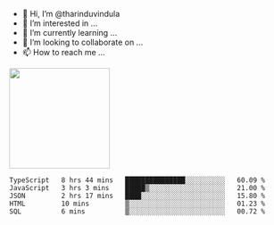 - 👋 Hi, I’m @tharinduvindula
- 👀 I’m interested in ...
- 🌱 I’m currently learning ...
- 💞️ I’m looking to collaborate on ...
- 📫 How to reach me ...

<!---
tharinduvindula/tharinduvindula is a ✨ special ✨ repository because its `README.md` (this file) appears on your GitHub profile.
You can click the Preview link to take a look at your changes.
--->

<img height="180em" src="https://github-readme-stats.vercel.app/api?username=tharinduvindula&show_icons=true&hide_border=false&&count_private=true&include_all_commits=true" />


<!--START_SECTION:waka-->
```text
TypeScript   8 hrs 44 mins   ███████████████░░░░░░░░░░   60.09 % 
JavaScript   3 hrs 3 mins    █████▒░░░░░░░░░░░░░░░░░░░   21.00 % 
JSON         2 hrs 17 mins   ████░░░░░░░░░░░░░░░░░░░░░   15.80 % 
HTML         10 mins         ▒░░░░░░░░░░░░░░░░░░░░░░░░   01.23 % 
SQL          6 mins          ▒░░░░░░░░░░░░░░░░░░░░░░░░   00.72 % 
```
<!--END_SECTION:waka-->

